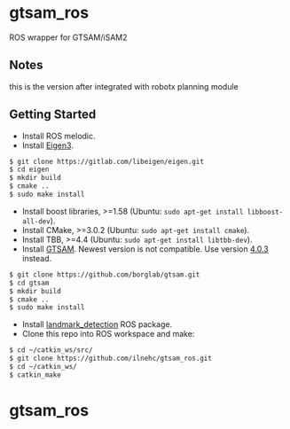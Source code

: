 # gtsam_ros
ROS wrapper for GTSAM/iSAM2
## Notes
this is the version after integrated with robotx planning module

## Getting Started
- Install ROS melodic.
- Install [Eigen3](http://eigen.tuxfamily.org/index.php?title=Main_Page).
```bash
$ git clone https://gitlab.com/libeigen/eigen.git
$ cd eigen
$ mkdir build
$ cmake ..
$ sudo make install
```
- Install boost libraries, >=1.58 (Ubuntu: `sudo apt-get install libboost-all-dev`).
- Install CMake, >=3.0.2 (Ubuntu: `sudo apt-get install cmake`).
- Install TBB, >=4.4 (Ubuntu: `sudo apt-get install libtbb-dev`).
- Install [GTSAM](https://github.com/borglab/gtsam). Newest version is not compatible. Use version [4.0.3](https://github.com/borglab/gtsam/tree/4.0.3) instead.
```bash
$ git clone https://github.com/borglab/gtsam.git
$ cd gtsam
$ mkdir build
$ cmake ..
$ sudo make install
```
- Install [landmark_detection](https://github.com/MichiganRobotX/3d_projection) ROS package.
- Clone this repo into ROS workspace and make:
```bash
$ cd ~/catkin_ws/src/
$ git clone https://github.com/ilnehc/gtsam_ros.git
$ cd ~/catkin_ws/
$ catkin_make
```

# gtsam_ros
